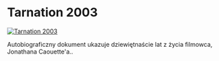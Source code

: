 Tarnation 2003 
=============
[![Tarnation 2003 ](http://vidos.pl/images/player.gif)](http://vidos.pl/tarnation-2003)

 Autobiograficzny dokument ukazuje dziewiętnaście lat z życia filmowca, Jonathana Caouette'a..
